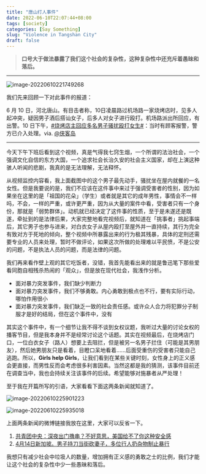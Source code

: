 ```yaml
---
title: "唐山打人事件"
date: 2022-06-10T22:07:44+08:00
tags: [society]
categories: [Say Something]
slug: "Violence in Tangshan City"
draft: false
---
```




> **口号大于做法暴露了我们这个社会的复杂性，这种复杂性中还充斥着愚昧和落后。**

---

![image-20220610221749268](https://dawnblog-1300625500.cos.ap-guangzhou.myqcloud.com/images/202206102217943.png "视频截图")

我们先来回顾一下对此事件的报道：

6 月 10 日，河北唐山。有目击者称，10日凌晨路过机场路一家烧烤店时，见多人起冲突，疑因男子酒后搭讪女子，后多人对女子进行殴打。机场路派出所回应，有出警。10 日下午，[#烧烤店主回应多名男子骚扰殴打女生#](https://m.weibo.cn/search?containerid=231522type%3D1%26t%3D10%26q%3D%23烧烤店主回应多名男子骚扰殴打女生%23&extparam=%23烧烤店主回应多名男子骚扰殴打女生%23&luicode=20000061&lfid=4778853308045563)：当时有顾客报警，警方已介入处理。via. [@侠客岛](https://weibo.com/5476386628/Lx5kKxL19)

---

今天下午下班后看到这个视频，真是气得我七窍生烟，一个所谓的法治社会，一个强调文化自信的东方大国，一个追求社会长治久安的社会主义国家，却在上演这种骇人听闻的悲剧，我真的是无法理解，无法释怀。

从视频监控内容看，我上面截图中的这个男子最先动手，骚扰坐在屋内就餐的一名女性。但是我要说的是，我们不应该在这件事中来过于强调受害者的性别，因为如果坐在这里的是「祖国的花朵」（学生）或者就是其它的成年男性，事情会不一样吗，不会，一样的严重，或许更严重，因为从大量的案件中看，受害者只有一个身份，那就是「弱势群体」。动机就已经决定了这件事的性质，至于是未遂还是既遂，牵扯到的是法律后果，大家完整地看完视频后，就知道在「挑事者」挑起事端后，其它男子也参与进来，对白衣女子从屋内殴打至屋外并一直持续，其行为完全有致对方于死地的倾向，整个视频中所暴露出来的行为极其残暴，具体的定刑还需要专业的人员来处理，暂时不做评论，如果这次所做的处理难以平民愤，不是公安的问题，不是执法人员的问题，而是法律的问题。

我们再来看作壁上观的其它吃饭者，没错，我首先能看出来的就是鲁迅笔下那些爱看同胞自相残杀热闹的「观众」，但是放在现代社会，我浅作分析。

- 面对暴力突发事件，我们缺少判断力
- 面对暴力突发事件，我们不够勇敢。内心勇敢到极点也不行，要有实际行动，哪怕作用很小
- 面对暴力突发事件，我们缺乏一致的社会责任感。或许众人合力将犯罪分子制服才是好的结局，但在这个事件中，没有

其实这个事件中，有一个细节让我不得不谈到女权议题，我听过大量的讨论女权的播客节目，但是我本身并不是经常讨论这个话题。其实在视频最后，在烧烤店门口，一位白衣女子（路人）想要上去阻拦，但是被另一名男子拦住（可能是其男朋友），然后她男朋友只是看着，目瞪口呆地看着……后面受重伤的受害者只能自己逃跑。所以，**Girls help Girls**，让我们看到在某些关键时刻，女性身上的正义感会更直接，而男性反而会考虑很多利害因素。当然这都是我的猜测，该事件目前还在调查当中，我也会持续关注该事件的后续。希望能够对施暴者从严处理！

至于我在开篇所写的引语，大家看看下面这两条新闻就知道了。

![image-20220610225901223](https://dawnblog-1300625500.cos.ap-guangzhou.myqcloud.com/images/202206102259640.png)

![image-20220610225935018](https://dawnblog-1300625500.cos.ap-guangzhou.myqcloud.com/images/202206102259752.png)

上面两条新闻的微博链接我放在这里，大家可以反省一下。

1. [共青团中央：深夜出门撸串？不好意思，美国给不了你这种安全感](https://weibo.com/3937348351/FaxmN1Tot)
2. [4月14日新加坡。男子持刀当街砍妻子，多位行人扔杂物制止暴行](https://weibo.com/1318215557/LoELHbJIS)

我想只有减少社会中垃圾人的数量，增加拥有正义感的勇敢之士的比例，我们才能让这个社会的复杂性中少一些愚昧和落后。
